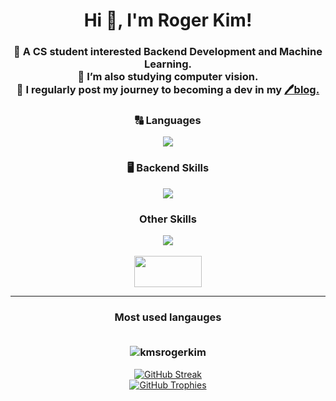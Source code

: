 <h1 align="center">Hi 👋, I'm Roger Kim!</h1>
<h3 align="center">
   🔭 A CS student interested <b>Backend Development and Machine Learning.</b> <br>
   🌱 I’m also studying computer vision. <br>
   📒 I regularly post my journey to becoming a dev in my <a href=https://kmsrogerkim.github.io/>🖊️blog.</a>
</h3>

<h3 align="center"> 🔠 Languages</h3>
<p align="center">
   <img src="https://skillicons.dev/icons?i=python,c,cpp,java"/>
</p>

<h3 align="center"> 🖥️ Backend Skills</h3>
<p align="center">
   <img src="https://skillicons.dev/icons?i=aws,docker,django,postgresql"/>
</p>

<h3 align="center">Other Skills</h3>
<p align="center">
   <img src="https://skillicons.dev/icons?i=html,css,pr,pytorch,selenium"/>
   <br>
   <br>
   <img src="https://encrypted-tbn0.gstatic.com/images?q=tbn:ANd9GcTKPePf0eI9lrP20Ym-P0v-_B2yB6IHRoQiWw&s" height=50, width=108/>
</p>
<hr/>

<h3 align="center">Most used langauges
<br><br/>
<p>
  <img align="center" src="https://github-readme-stats.vercel.app/api/top-langs?username=kmsrogerkim&show_icons=true&locale=en&layout=compact" alt="kmsrogerkim" />
</p>
</h3>

<p align="center">
   <a href="https://github.com/kmsrogerkim">
    <img src="https://github-readme-streak-stats.herokuapp.com/?user=kmsrogerkim&theme=dark&hide_border=true" alt="GitHub Streak" />
  </a>
   <br>
  <a href="https://github.com/kmsrogerkim">
    <img src="https://github-profile-trophy.vercel.app/?username=kmsrogerkim&theme=onedark&row=1&column=4" alt="GitHub Trophies" />
  </a>
</p>
